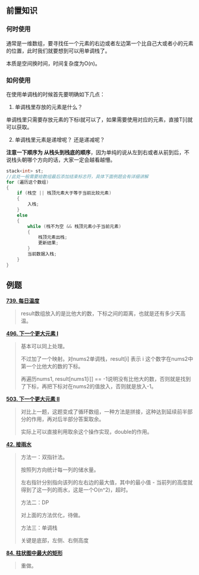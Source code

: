 ## 前置知识
### 何时使用

通常是一维数组，要寻找任一个元素的右边或者左边第一个比自己大或者小的元素的位置，此时我们就要想到可以用单调栈了。

本质是空间换时间，时间复杂度为O(n)。

### 如何使用

在使用单调栈的时候首先要明确如下几点：

1. 单调栈里存放的元素是什么？

单调栈里只需要存放元素的下标i就可以了，如果需要使用对应的元素，直接T[i]就可以获取。

2. 单调栈里元素是递增呢？ 还是递减呢？

**注意一下顺序为 从栈头到栈底的顺序**，因为单纯的说从左到右或者从前到后，不说栈头朝哪个方向的话，大家一定会越看越懵。

```cpp
stack<int> st;
//此处一般需要给数组最后添加结束标志符，具体下面例题会有详细讲解
for (遍历这个数组)
{
	if (栈空 || 栈顶元素大于等于当前比较元素)
	{
		入栈;
	}
	else
	{
		while (栈不为空 && 栈顶元素小于当前元素)
		{
			栈顶元素出栈;
			更新结果;
		}
		当前数据入栈;
	}
}

```



## 例题

**[739. 每日温度](https://leetcode.cn/problems/daily-temperatures/description/)**

> result数组放入的是比他大的数，下标之间的距离，也就是还有多少天高温。

**[496. 下一个更大元素 I](https://leetcode.cn/problems/next-greater-element-i/description/)**

> 基本可以同上处理。
>
> 不过加了一个映射。对nums2单调栈，result[i] 表示 i 这个数字在nums2中第一个比他大的数的下标。
>
> 再遍历nums1, result[nums1[i]] == -1说明没有比他大的数，否则就是找到了下标，再把下标对在nums2的值放入，否则就是放入-1。

**[503. 下一个更大元素 II](https://leetcode.cn/problems/next-greater-element-ii/description/)**

> 对比上一题，这题变成了循环数组，一种方法是拼接，这种达到延续前半部分的作用，再对后半部分答案取余。
>
> 实际上可以直接利用取余这个操作实现，double的作用。

**[42. 接雨水](https://leetcode.cn/problems/trapping-rain-water/description/)**

> 方法一：双指针法。
>
> 按照列方向统计每一列的储水量。
>
> 左右指针分别指向该列的左右边的最大值，其中的最小值 - 当前列的高度就得到了这一列的雨水，这是一个O(n^2)，超时。
>
> 方法二：DP
>
> 对上面的方法优化，待做。
>
> 方法三：单调栈
>
> 关键是底部，左侧、右侧高度

**[84. 柱状图中最大的矩形](https://leetcode.cn/problems/largest-rectangle-in-histogram/description/)**

> 重做。
